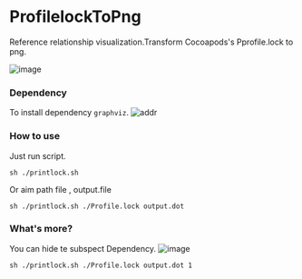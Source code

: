 # ProfilelockToPng
Reference relationship visualization.Transform Cocoapods's Pprofile.lock to png.

![image](https://github.com/Orange-W/ProfilelockToPng/blob/master/output.dot.png)

### Dependency
To install dependency `graphviz`.
![addr](https://graphviz.gitlab.io/download/)

### How to use

Just run script.

```
sh ./printlock.sh
```

Or aim path file , output.file

```
sh ./printlock.sh ./Profile.lock output.dot
```

### What's more?
You can hide te subspect Dependency.
![image](https://github.com/Orange-W/ProfilelockToPng/blob/master/disableSubspec.dot.png)

```
sh ./printlock.sh ./Profile.lock output.dot 1
```
